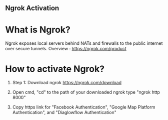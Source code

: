 ## Ngrok Activation

# What is Ngrok?
Ngrok exposes local servers behind NATs and firewalls to the public internet over secure tunnels.
Overview : https://ngrok.com/product

# How to activate Ngrok?
1) Step 1: Download ngrok 
https://ngrok.com/download

2) Open cmd, "cd" to the path of your downloaded ngrok
type "ngrok http 8000"

3) Copy https link for "Facebook Authentication", "Google Map Platform Authentication", and "Diaglowflow Authentication"
